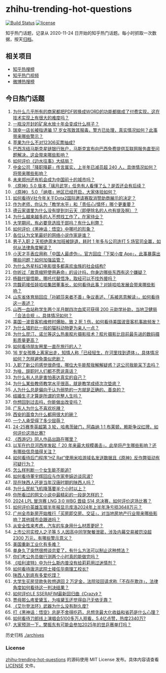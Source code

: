 # zhihu-trending-hot-questions

[![Build Status](https://github.com/justjavac/zhihu-trending-hot-questions/workflows/ci/badge.svg?branch=master)](https://github.com/justjavac/zhihu-trending-hot-questions/actions)
[![license](https://img.shields.io/github/license/justjavac/zhihu-trending-hot-questions)](https://github.com/justjavac/zhihu-trending-hot-questions/blob/master/LICENSE)

知乎热门话题，记录从 2020-11-24
日开始的知乎热门话题。每小时抓取一次数据，按天[归档](./archives)。

## 相关项目

- [知乎热搜榜](https://github.com/justjavac/zhihu-trending-top-search)
- [知乎热门视频](https://github.com/justjavac/zhihu-trending-hot-video)
- [微博热搜榜](https://github.com/justjavac/weibo-trending-hot-search)

## 今日热门话题

<!-- BEGIN -->
<!-- 最后更新时间 Sun Sep 01 2024 10:56:08 GMT+0800 (China Standard Time) -->

1. [为什么几乎所有的商家都把PDF转换成WORD的功能都做成了付费实现，这在技术实现上有很大的难度吗？](https://www.zhihu.com/question/462704654)
1. [一瓶没开封的矿泉水放十年会变成什么样子？](https://www.zhihu.com/question/665693306)
1. [瑞幸一店长被指诱骗 17 岁女孩致其服毒，警方已处理，真实情况如何？此事带来哪些警示？](https://www.zhihu.com/question/665787016)
1. [苹果为什么不对12306买票抽成?](https://www.zhihu.com/question/665800531)
1. [巴西冻结马斯克星链银行账户，马斯克宣布向巴西免费提供互联网服务直至问题解决，这会带来哪些影响？](https://www.zhihu.com/question/665694783)
1. [如何评价《边水往事》大结局？](https://www.zhihu.com/question/665595533)
1. [中金公司「降职降薪」传言属实，上半年已减员超 240 人，具体情况如何？将带来哪些影响？](https://www.zhihu.com/question/665786091)
1. [未来郑州还有机会成为中国前十的城市吗？](https://www.zhihu.com/question/662460737)
1. [《原神》5.0 版本「璃月武学」任务有人看懂了么？是否还会有后续？](https://www.zhihu.com/question/665524456)
1. [《原神》 5.0 「纳塔」地区已经开启，大家体验如何？](https://www.zhihu.com/question/665510261)
1. [如何看待V社今年关于Dota2国际邀请赛取消赞助商展示的决定？](https://www.zhihu.com/question/665496155)
1. [作为老师，你认为「教学水平」和「责任心/情怀」哪个更重要？](https://www.zhihu.com/question/665615421)
1. [德云家谱里为什么没有提到刘云天（即便除名的人也有提及啊）？](https://www.zhihu.com/question/50268139)
1. [为什么越来越多的人不想找工作了，在家待业？](https://www.zhihu.com/question/660333421)
1. [大学期间，有必要竞选班干部吗？有什么利弊？](https://www.zhihu.com/question/664198082)
1. [如何评价《黑神话：悟空》中哪吒的形象？](https://www.zhihu.com/question/665621277)
1. [各位认为文笔最好的网络小说作家是谁？](https://www.zhihu.com/question/660417619)
1. [男子入职 2 天拒绝周末加班被辞退，耗时 1 年多与公司连打 5 场官司全赢，如何从法律角度解读？](https://www.zhihu.com/question/665790183)
1. [小天才手表应用称「中国人最虚伪」，官方回应「下架小度 App」，此事暴露出哪些问题？如何加强监管？](https://www.zhihu.com/question/665718966)
1. [为什么外星科幻电影很多都喜欢虫族的社会结构?](https://www.zhihu.com/question/52318027)
1. [你听过「故意缩短使用寿命」的设计吗，你身边哪些东西有这个嫌疑？](https://www.zhihu.com/question/661210634)
1. [杨戬代替悟能，哪吒代替悟净，取经可以不找外援吗？](https://www.zhihu.com/question/665404731)
1. [宗馥莉接任娃哈哈集团董事长，如何看待此事？对娃哈哈发展会带来哪些影响？](https://www.zhihu.com/question/665797084)
1. [山东省体育局回应「孙颖莎来者不善」争议表述，「系被恶意解读」，如何看待这一表述？](https://www.zhihu.com/question/665718789)
1. [山西一血站称学生两个半月献四次血浆可获得 200 元助学补助，当地卫健局「合法合规 」，具体情况如何？](https://www.zhihu.com/question/665415916)
1. [美国一波音客机维修时爆胎，致 2 死 1 伤，如何看待美国波音客机事故频发？](https://www.zhihu.com/question/665505052)
1. [为什么猎豹比一般的猫科动物更为亲人一点？](https://www.zhihu.com/question/431741784)
1. [为什么昆汀、诺兰等这么热衷胶片摄影技术？胶片摄影比目前最先进的数码摄影质量更高？](https://www.zhihu.com/question/24696635)
1. [如何看待朋友圈里一直在旅行的人？](https://www.zhihu.com/question/451744977)
1. [16 岁女孩晚上离家出走，知情人称「已经轻生，在河里找到遗体」，具体情况如何？怎样避免类似悲剧？](https://www.zhihu.com/question/665587653)
1. [入职了新公司感觉很奇怪，哪位大牛能帮我解解疑惑？这公司我能呆下去吗？](https://www.zhihu.com/question/664650537)
1. [为啥，辞职时人们都不愿说真话？](https://www.zhihu.com/question/663669944)
1. [为什么有人总是害怕表达真实的自己？](https://www.zhihu.com/question/665595968)
1. [为什么某些教师教学水平很高，就是教学成绩次次垫底？](https://www.zhihu.com/question/624420525)
1. [人为什么总是偏向于认为弱势的一方就是正确的、善良的？](https://www.zhihu.com/question/30838336)
1. [结婚生子才算是所谓的完整人生吗？](https://www.zhihu.com/question/665466261)
1. [你想回到过去吗，你能做出改变吗？](https://www.zhihu.com/question/665586769)
1. [广东人为什么不喜欢吃辣？](https://www.zhihu.com/question/30259238)
1. [西安的面食为什么都用很大的碗？](https://www.zhihu.com/question/662287141)
1. [一个人承受得了多少屈辱？](https://www.zhihu.com/question/346365934)
1. [24-25赛季英超第 3 轮，哈弗茨破门，阿森纳 1:1 布莱顿，赖斯争议红牌，如何评价这场比赛?](https://www.zhihu.com/question/665834734)
1. [《西游记》同人作品出路在哪里？](https://www.zhihu.com/question/665698238)
1. [以军在约旦河西岸发起「 20 年来最大规模袭击」，此举将产生哪些影响？还有哪些信息值得关注？](https://www.zhihu.com/question/665619160)
1. [如何看待后门程序“HZ Rat”使用米哈游域名发送数据且《原神》反作弊驱动有可疑行为？](https://www.zhihu.com/question/665686551)
1. [怎么样判断一个女生能不能追?](https://www.zhihu.com/question/665558069)
1. [如何看待董宇辉回应与作家李娟访谈风波?](https://www.zhihu.com/question/665496994)
1. [现在陕西人还是当年汉唐时期的陕西人吗？](https://www.zhihu.com/question/440034654)
1. [为什么民航飞机降落要半个小时以上？](https://www.zhihu.com/question/424822116)
1. [你所看过的网文小说中最精彩的一段是怎样的？](https://www.zhihu.com/question/573612776)
1. [2024 LPL 冒泡赛 LNG 3:0 WBG 晋级 S14 总决赛，如何评价这场比赛？](https://www.zhihu.com/question/665805176)
1. [如何评价英雄互娱半年报显示库洛2024年上半年净亏损3648万元？](https://www.zhihu.com/question/665726509)
1. [广州全市新房开始推行「买房即交房、交证」，对当地房地产行业带来哪些影响？其他城市会跟进吗？](https://www.zhihu.com/question/665782236)
1. [从安全性来考虑，汽车的车身用什么材质更好？](https://www.zhihu.com/question/607445139)
1. [上市公司实控人之子等 5 人因高中同学聚餐泄密，涉及内幕交易被罚没超 2300 万元，有哪些警示意义？](https://www.zhihu.com/question/665778532)
1. [美国重新工业化有多难？](https://www.zhihu.com/question/662670683)
1. [单身久了突然很想谈恋爱了，有什么方法可以制止这种想法？](https://www.zhihu.com/question/665732613)
1. [你们考公务员做行测两个小时真的能做完吗？](https://www.zhihu.com/question/664722346)
1. [《哈利波特》中为什么斯内普没有给莉莉用过迷情剂？](https://www.zhihu.com/question/663575041)
1. [如何看待唐洪武院士接任华南理工校长?](https://www.zhihu.com/question/665683782)
1. [陕西人到底有多爱吃馍？](https://www.zhihu.com/question/663678224)
1. [大学生买房贷款失败想退回 2 万定金，法院驳回请求称「不存在欺诈」，法律角度如何看待这一判决结果？](https://www.zhihu.com/question/665588724)
1. [如何评价LE SSERAFIM最新回归曲《Crazy》？](https://www.zhihu.com/question/665734460)
1. [贾母那么疼爱黛玉，为啥黛玉还觉得自己无依无靠？](https://www.zhihu.com/question/281381524)
1. [《艾尔登法环》武器为什么没有耐久度?](https://www.zhihu.com/question/529021247)
1. [打《黑神话：悟空》总是不舍得吃药，总想贪最大化收益和省药是什么心理？](https://www.zhihu.com/question/665620828)
1. [如何看待刀郎线上演唱会5100多万人观看，5.4亿点赞，热度2340万?](https://www.zhihu.com/question/665747829)
1. [大家预测一下，樊振东有可能会参加2025年的世乒赛单打吗？](https://www.zhihu.com/question/665195646)

<!-- END -->

历史归档 [./archives](./archives)

### License

[zhihu-trending-hot-questions](https://github.com/justjavac/zhihu-trending-hot-questions)
的源码使用 MIT License 发布。具体内容请查看 [LICENSE](./LICENSE) 文件。
